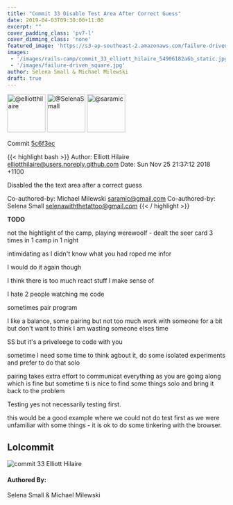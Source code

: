 ```yaml
---
title: "Commit 33 Disable Test Area After Correct Guess"
date: 2019-04-03T09:30:00+11:00
excerpt: ""
cover_padding_class: 'pv7-l'
cover_dimming_class: 'none'
featured_image: 'https://s3-ap-southeast-2.amazonaws.com/failure-driven-blog/railscamp-24-woodfield-hobart/commit_33_elliott_hilaire_54906182a6b.gif'
images:
 - '/images/rails-camp/commit_33_elliott_hilaire_54906182a6b_static.jpg'
 - '/images/failure-driven_square.jpg'
author: Selena Small & Michael Milewski 
draft: true
---
```


<img alt="@elliotthilaire" src="//github.com/elliotthilaire.png" style="display: inline; width: 88px;" height="88" />
<img alt="@SelenaSmall" src="//github.com/SelenaSmall.png" style="display: inline; width: 88px;" height="88" />
<img alt="@saramic" src="//github.com/saramic.png" style="display: inline; width: 88px;" height="88" />

Commit [5c6f3ec](https://github.com/failure-driven/railscamp-search-term/commit/5c6f3ec131cfe790cfb2e51ce7200a7cd711b34f)

{{< highlight bash >}}
Author: Elliott Hilaire <elliotthilaire@users.noreply.github.com>
Date:   Sun Nov 25 21:37:12 2018 +1100

Disabled the the text area after a correct guess

Co-authored-by: Michael Milewski <saramic@gmail.com>
Co-authored-by: Selena Small <selenawiththetattoo@gmail.com>
{{< / highlight >}}

**TODO**

not the hightlight of the camp, playing werewoolf - dealt the seer card 3
times in 1 camp in 1 night

intimidating as I didn't know what you had roped me infor

I would do it again though

I think there is too much react stuff I make sense of

I hate 2 people watching me code

sometimes pair program

I like a balance, some pairing but not too much work with someone for a bit
but don't want to think I am wasting someone elses time

SS but it's a priveleege to code with you

sometime I need some time to think agbout it, do some isolated experiments and
prefer to do that solo

pairing takes extra effort to communicat everything as you are going along
which is fine but sometime ti is nice to find some things solo and bring it
back to the problem

Testing yes not necessarily testing first.

this would be a good example where we could not do test first as we were
unfamiliar with some things - it is ok to do some tinkering with the browser.

## Lolcommit

![commit 33 Elliott Hilaire](https://s3-ap-southeast-2.amazonaws.com/failure-driven-blog/railscamp-24-woodfield-hobart/commit_33_elliott_hilaire_54906182a6b.gif)

#### Authored By:

Selena Small & Michael Milewski
